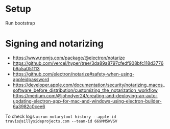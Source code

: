# Setup

Run bootstrap

# Signing and notarizing

- https://www.npmjs.com/package/@electron/notarize
- https://github.com/vercel/hyper/tree/3da89a8797cfedf908bfc118d3776b9a5a051f13
- https://github.com/electron/notarize#safety-when-using-appleidpassword
- https://developer.apple.com/documentation/security/notarizing_macos_software_before_distribution/customizing_the_notarization_workflow
https://medium.com/@johndyer24/creating-and-deploying-an-auto-updating-electron-app-for-mac-and-windows-using-electron-builder-6a3982c0cee6

To check logs
`xcrun notarytool history --apple-id travis@sillysideprojects.com --team-id 669MM5WVSV`